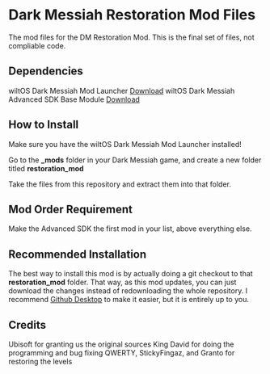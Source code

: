 # Dark Messiah Restoration Mod Files
The mod files for the DM Restoration Mod. This is the final set of files, not compliable code.

## Dependencies
wiltOS Dark Messiah Mod Launcher [Download](https://www.moddb.com/games/dark-messiah-of-might-magic/downloads)
wiltOS Dark Messiah Advanced SDK Base Module [Download](https://github.com/KingDavidW/DarkMessiah-AdvancedSDK-Mod-Files)

## How to Install
Make sure you have the wiltOS Dark Messiah Mod Launcher installed!

Go to the **_mods** folder in your Dark Messiah game, and create a new folder titled **restoration_mod**

Take the files from this repository and extract them into that folder.

## Mod Order Requirement
Make the Advanced SDK the first mod in your list, above everything else.

## Recommended Installation
The best way to install this mod is by actually doing a git checkout to that **restoration_mod** folder. That way, as this mod updates, you can just download the changes instead of redownloading the whole repository. I recommend [Github Desktop](https://desktop.github.com/download/) to make it easier, but it is entirely up to you.

## Credits
Ubisoft for granting us the original sources
King David for doing the programming and bug fixing
QWERTY, StickyFingaz, and Granto for restoring the levels